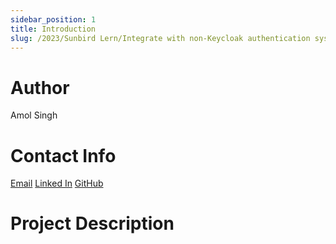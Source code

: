```yaml
---
sidebar_position: 1
title: Introduction
slug: /2023/Sunbird Lern/Integrate with non-Keycloak authentication system
---
```



# Author
Amol Singh

# Contact Info
[Email](mailto:singhamol876@gmail.com)
[Linked In](https://www.linkedin.com/in/amolsingh876/)
[GitHub](https://github.com/sanbit876)

# Project Description

